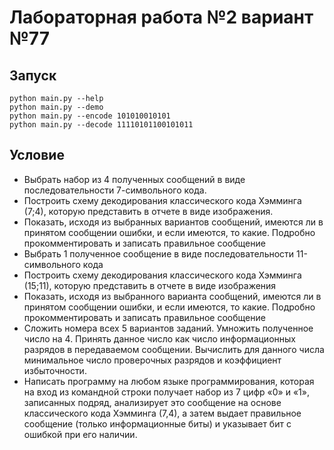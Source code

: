 # Лабораторная работа №2 вариант №77

## Запуск
```shell
python main.py --help
python main.py --demo
python main.py --encode 101010010101
python main.py --decode 11110101100101011
```

## Условие
- Выбрать набор из 4 полученных сообщений в виде последовательности 7-символьного кода.
- Построить схему декодирования классического кода Хэмминга (7;4), которую представить в отчете в виде изображения.
- Показать, исходя из выбранных вариантов сообщений, имеются ли в принятом сообщении ошибки, и если имеются, то какие. Подробно прокомментировать и записать правильное сообщение
- Выбрать 1 полученное сообщение в виде последовательности 11-символьного кода
- Построить схему декодирования классического кода Хэмминга (15;11), которую представить в отчете в виде изображения
- Показать, исходя из выбранного варианта сообщений, имеются ли в принятом сообщении ошибки, и если имеются, то какие. Подробно прокомментировать и записать правильное сообщение
- Сложить номера всех 5 вариантов заданий. Умножить полученное число на 4. Принять данное число как число информационных разрядов в передаваемом сообщении. Вычислить для данного числа минимальное число проверочных разрядов и коэффициент избыточности.
- Написать программу на любом языке программирования, которая на вход из командной строки получает набор из 7 цифр «0» и «1», записанных подряд, анализирует это сообщение на основе классического кода Хэмминга (7,4), а затем выдает правильное сообщение (только информационные биты) и указывает бит с ошибкой при его наличии.

